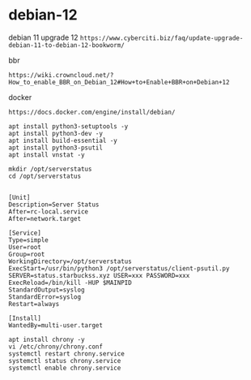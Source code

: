 # debian-12

debian 11 upgrade 12
``
https://www.cyberciti.biz/faq/update-upgrade-debian-11-to-debian-12-bookworm/
``

bbr
```
https://wiki.crowncloud.net/?How_to_enable_BBR_on_Debian_12#How+to+Enable+BBR+on+Debian+12
```


docker
```
https://docs.docker.com/engine/install/debian/
```


```
apt install python3-setuptools -y
apt install python3-dev -y
apt install build-essential -y
apt install python3-psutil
apt install vnstat -y
```

```
mkdir /opt/serverstatus
cd /opt/serverstatus


```


```
[Unit]
Description=Server Status
After=rc-local.service
After=network.target

[Service]
Type=simple
User=root
Group=root
WorkingDirectory=/opt/serverstatus
ExecStart=/usr/bin/python3 /opt/serverstatus/client-psutil.py SERVER=status.starbuckss.xyz USER=xxx PASSWORD=xxx
ExecReload=/bin/kill -HUP $MAINPID
StandardOutput=syslog
StandardError=syslog
Restart=always

[Install]
WantedBy=multi-user.target
```


```
apt install chrony -y
vi /etc/chrony/chrony.conf
systemctl restart chrony.service
systemctl status chrony.service
systemctl enable chrony.service
```
